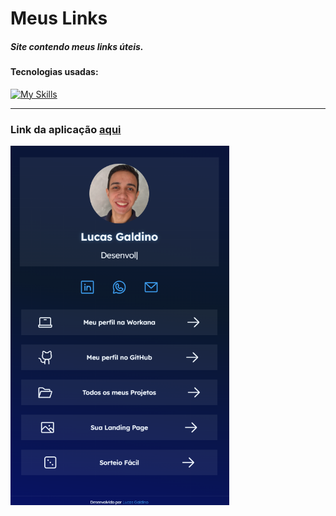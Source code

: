 <h1>Meus Links</h1>

<h5>Site contendo meus links úteis.</h5>

<h4>Tecnologias usadas:</h4>

[![My Skills](https://skillicons.dev/icons?i=react,vite,ts,styledcomponents)](https://skillicons.dev)

<hr>

<h3>Link da aplicação <a href="https://lucasfgaldinos.github.io/links/">aqui</a></h3>

<div>
  <img width="350" src="./src/assets/print.png" alt="Print da aplicação" />
</div>
